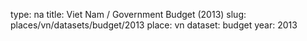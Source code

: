 type: na
title: Viet Nam / Government Budget (2013)
slug: places/vn/datasets/budget/2013
place: vn
dataset: budget
year: 2013
